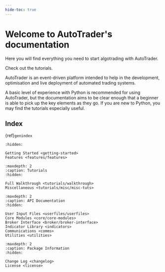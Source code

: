 ```yaml
---
hide-toc: true
---
```


# Welcome to AutoTrader's documentation

Here you will find everything you need to start algotrading with AutoTrader.

Check out the tutorials.


AutoTrader is an event-driven platform intended to help in the development, optimisation and live deployment of automated trading systems.

A basic level of experience with Python is recommended for using AutoTrader, but the documentation aims to be clear enough that a beginner is able to pick up the key elements as they go. If you are new to Python, you may find the tutorials especially useful.


## Index

{ref}`genindex`



```{toctree}
:hidden:

Getting Started <getting-started>
Features <features/features>
```

```{toctree}
:maxdepth: 2
:caption: Tutorials
:hidden:

Full Walkthrough <tutorials/walkthrough>
Miscellaneous <tutorials/misc/misc-tuts>
```

```{toctree}
:maxdepth: 2
:caption: API Documentation
:hidden:
   
User Input Files <userfiles/userfiles>
Core Modules <core/core-modules>
Broker Interface <broker/broker-interface>
Indicator Library <indicators>
Communications <comms>
Utilities <utilities>
```

```{toctree}
:maxdepth: 2
:caption: Package Information
:hidden:

Change Log <changelog>
License <license>
```